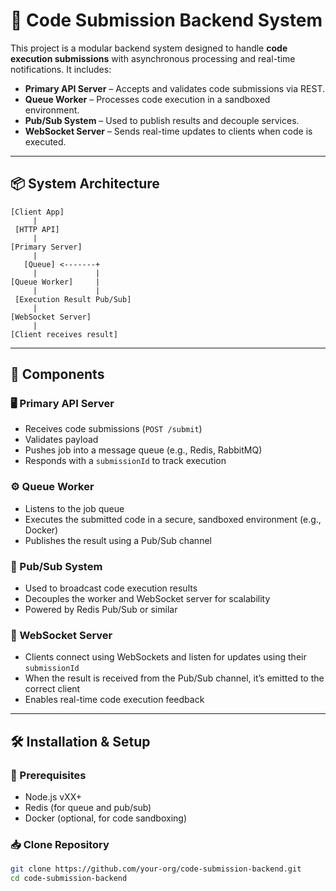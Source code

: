 # 🚀 Code Submission Backend System

This project is a modular backend system designed to handle **code execution submissions** with asynchronous processing and real-time notifications. It includes:

- **Primary API Server** – Accepts and validates code submissions via REST.
- **Queue Worker** – Processes code execution in a sandboxed environment.
- **Pub/Sub System** – Used to publish results and decouple services.
- **WebSocket Server** – Sends real-time updates to clients when code is executed.

---

## 📦 System Architecture

    [Client App]
         |
     [HTTP API]
         |
    [Primary Server]
         |
       [Queue] <-------+
         |             |
    [Queue Worker]     |
         |             |
     [Execution Result Pub/Sub]
         |
    [WebSocket Server]
         |
    [Client receives result]


---

## 🧱 Components

### 🖥️ Primary API Server

- Receives code submissions (`POST /submit`)
- Validates payload
- Pushes job into a message queue (e.g., Redis, RabbitMQ)
- Responds with a `submissionId` to track execution

### ⚙️ Queue Worker

- Listens to the job queue
- Executes the submitted code in a secure, sandboxed environment (e.g., Docker)
- Publishes the result using a Pub/Sub channel

### 📢 Pub/Sub System

- Used to broadcast code execution results
- Decouples the worker and WebSocket server for scalability
- Powered by Redis Pub/Sub or similar

### 🔔 WebSocket Server

- Clients connect using WebSockets and listen for updates using their `submissionId`
- When the result is received from the Pub/Sub channel, it’s emitted to the correct client
- Enables real-time code execution feedback

---

## 🛠️ Installation & Setup

### 🔧 Prerequisites

- Node.js vXX+
- Redis (for queue and pub/sub)
- Docker (optional, for code sandboxing)

### 📥 Clone Repository

```bash
git clone https://github.com/your-org/code-submission-backend.git
cd code-submission-backend
